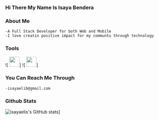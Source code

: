 ### Hi There My Name Is Isaya Bendera 

### About Me      
    -A Full Stack Developer for both Web and Mobile
    -I love creatin positive impact for my communtu through technology
    
### Tools
   ![ <img height="32" width="32" src="https://cdn.jsdelivr.net/npm/simple-icons@v6/icons/[ICON SLUG].svg" />]
   ![ <img height="32" width="32" src="https://unpkg.com/simple-icons@v6/icons/[ICON SLUG].svg" />]
<!--     -Python(Django) For Back End Work
    -JavaScript, html and css For web Front End
    -Dart(Flutter) For Mobile Front End -->

### You Can Reach Me Through
    -isayaelib@gmail.com
    

### Github Stats
![isayaelis's GitHub stats](https://github-readme-stats.vercel.app/api?username=isayaeli&show_icons=true&theme=radical)]
  
